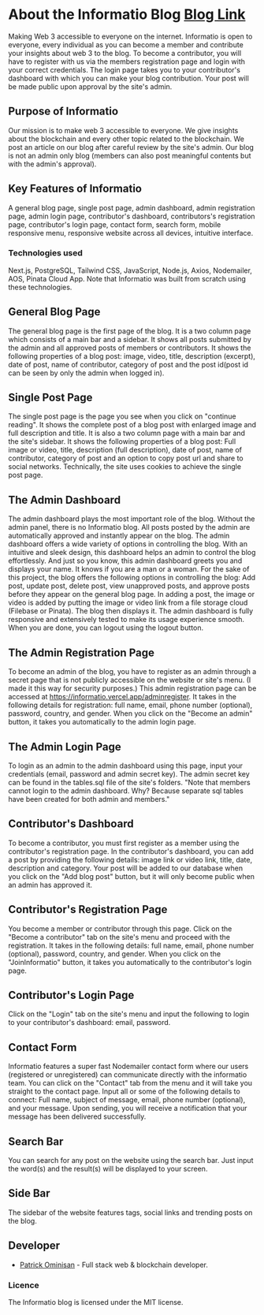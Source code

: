 # About the Informatio Blog  [Blog Link](https://informatioblog.vercel.app)

Making Web 3 accessible to everyone on the internet. Informatio is open to everyone, every individual as you can become a member and contribute your insights about web 3 to the blog. To become a contributor, you will have to register with us via the members registration page and login with your correct credentials. The login page takes you to your contributor's dashboard with which you can make your blog contribution. Your post will be made public upon approval by the site's admin.

## Purpose of Informatio
Our mission is to make web 3 accessible to everyone. We give insights about the blockchain and every other topic related to the blockchain. We post an article on our blog after careful review by the site's admin. Our blog is not an admin only blog (members can also post meaningful contents but with the admin's approval).

## Key Features of Informatio
A general blog page, single post page, admin dashboard, admin registration page, admin login page, contributor's dashboard, contributors's registration page, contributor's login page, contact form, search form, mobile responsive menu, responsive website across all devices, intuitive interface.

### Technologies used
Next.js, PostgreSQL, Tailwind CSS, JavaScript, Node.js, Axios, Nodemailer, AOS, Pinata Cloud App. Note that Informatio was built from scratch using these technologies. 

## General Blog Page
The general blog page is the first page of the blog. It is a two column page which consists of a main bar and a sidebar. It shows all posts submitted by the admin and all approved posts of members or contributors. It shows the following properties of a blog post: image, video, title, description (excerpt), date of post, name of contributor, category of post and the post id(post id can be seen by only the admin when logged in).

## Single Post Page
The single post page is the page you see when you click on "continue reading". It shows the complete post of a blog post with enlarged image and full description and title. It is also a two column page with a main bar and the site's sidebar. It shows the following properties of a blog post: Full image or video, title, description (full description), date of post, name of contributor, category of post and an option to copy post url and share to social networks. Technically, the site uses cookies to achieve the single post page.

## The Admin Dashboard
The admin dashboard plays the most important role of the blog. Without the admin panel, there is no Informatio blog. All posts posted by the admin are automatically approved and instantly appear on the blog. The admin dashboard offers a wide variety of options in controlling the blog. With an intuitive and sleek design, this dashboard helps an admin to control the blog effortlessly. And just so you know, this admin dashboard greets you and displays your name. It knows if you are a man or a woman. For the sake of this project, the blog offers the following options in controlling the blog: Add post, update post, delete post, view unapproved posts, and approve posts before they appear on the general blog page. In adding a post, the image or video is added by putting the image or video link from a file storage cloud (Filebase or Pinata). The blog then displays it. The admin dashboard is fully responsive and extensively tested to make its usage experience smooth. When you are done, you can logout using the logout button.

## The Admin Registration Page
To become an admin of the blog, you have to register as an admin through a secret page that is not publicly accessible on the website or site's menu. (I made it this way for security purposes.) This admin registration page can be accessed at https://informatio.vercel.app/adminregister. It takes in the following details for registration: full name, email, phone number (optional), password, country, and gender. When you click on the "Become an admin" button, it takes you automatically to the admin login page.

## The Admin Login Page
To login as an admin to the admin dashboard using this page, input your credentials (email, password and admin secret key). The admin secret key can be found in the tables.sql file of the site's folders. "Note that members cannot login to the admin dashboard. Why? Because separate sql tables have been created for both admin and members."

## Contributor's Dashboard
To become a contributor, you must first register as a member using the contributor's registration page. In the contributor's dashboard, you can add a post by providing the following details: image link or video link, title, date, description and category. Your post will be added to our database when you click on the "Add blog post" button, but it will only become public when an admin has approved it.

## Contributor's Registration Page
You become a member or contributor through this page. Click on the "Become a contributor" tab on the site's menu and proceed with the registration. It takes in the following details: full name, email, phone number (optional), password, country, and gender. When you click on the "JoinInformatio" button, it takes you automatically to the contributor's login page.

## Contributor's Login Page
Click on the "Login" tab on the site's menu and input the following to login to your contributor's dashboard: email, password.

## Contact Form
Informatio features a super fast Nodemailer contact form where our users (registered or unregistered) can communicate directly with the informatio team. You can click on the "Contact" tab from the menu and it will take you straight to the contact page. Input all or some of the following details to connect: Full name, subject of message, email, phone number (optional), and your message. Upon sending, you will receive a notification that your message has been delivered successfully.

## Search Bar
You can search for any post on the website using the search bar. Just input the word(s) and the result(s) will be displayed to your screen.

## Side Bar
The sidebar of the website features tags, social links and trending posts on the blog.

## Developer
- [Patrick Ominisan](https://github.com/mrpatrick030) - Full stack web & blockchain developer.

### Licence
The Informatio blog is licensed under the MIT license.